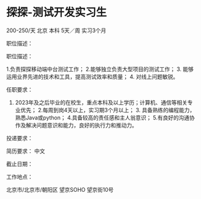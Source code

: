 # 探探-测试开发实习生

200-250/天 北京 本科 5天／周 实习3个月

职位描述：

职位描述： 

1.负责探探移动端中台测试工作；  2.能够独立负责大型项目的测试工作； 3. 能够运用业界先进的技术和工具，提高测试效率和质量； 4. 对线上问题敏锐。

 任职要求：

 1. 2023年及之后毕业的在校生，重点本科及以上学历；计算机、通信等相关专业优先； 2.每周到岗4天以上，实习期3个月以上； 3. 具备熟练的编程能力，熟悉Java或python； 4.具备较高的责任感和主人翁意识； 5.有良好的沟通协作及解决问题意识和能力，良好的执行力和推动力。

投递要求：

简历要求： 中文

截止日期：

工作地点：

北京市/北京市/朝阳区 望京SOHO 望京街10号